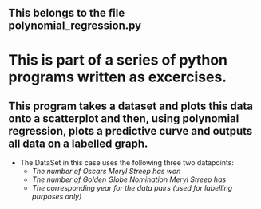 ## This belongs to the file **polynomial_regression.py**

# This is part of a series of python programs written as excercises.

## This program takes a dataset and plots this data onto a scatterplot and then, using polynomial regression, plots a predictive curve and outputs all data on a labelled graph.

* The DataSet in this case uses the following three two datapoints:
  * *The number of Oscars Meryl Streep has won*
  * *The number of Golden Globe Nomination Meryl Streep has*
  * *The corresponding year for the data pairs (used for labelling purposes only)*

